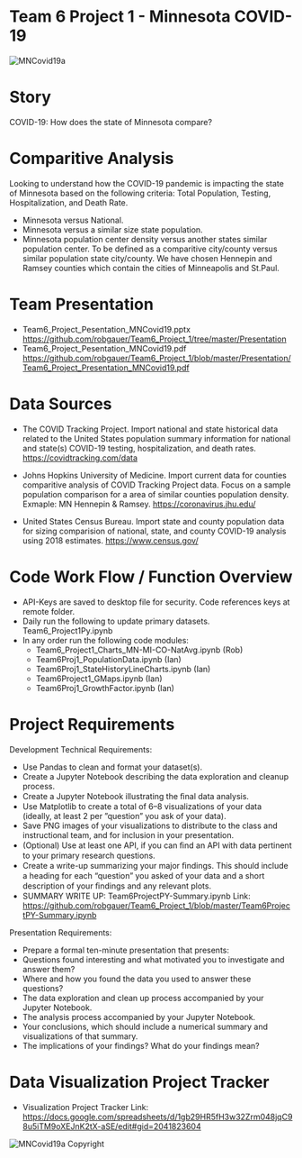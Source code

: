 # Team 6 Project 1 - Minnesota COVID-19 

![MNCovid19a](Images/Screen-Shot-2020-04-07-at-9.02.00-AM.png)

# Story
COVID-19:  How does the state of Minnesota compare?

# Comparitive Analysis
Looking to understand how the COVID-19 pandemic is impacting the state of Minnesota based on the following criteria: Total Population, Testing, Hospitalization, and Death Rate.

   * Minnesota versus National.
   * Minnesota versus a similar size state population.
   * Minnesota population center density versus another states similar population center. To be defined as a comparitive city/county versus similar population state city/county. We have chosen Hennepin and Ramsey counties which contain the cities of Minneapolis and St.Paul.

# Team Presentation
  * Team6_Project_Pesentation_MNCovid19.pptx 
    https://github.com/robgauer/Team6_Project_1/tree/master/Presentation
  * Team6_Project_Pesentation_MNCovid19.pdf
    https://github.com/robgauer/Team6_Project_1/blob/master/Presentation/Team6_Project_Presentation_MNCovid19.pdf

# Data Sources
   * The COVID Tracking Project. Import national and state historical data related 
        to the United States population summary information for national and state(s) 
        COVID-19 testing, hospitalization, and death rates.
        https://covidtracking.com/data

   * Johns Hopkins University of Medicine. Import current data for counties comparitive
        analysis of COVID Tracking Project data. Focus on a sample population comparison 
        for a area of similar counties population density. Exmaple: MN Hennepin & Ramsey.
        https://coronavirus.jhu.edu/
        
   *  United States Census Bureau. Import state and county population data for sizing 
        comparision of national, state, and county COVID-19 analysis using 2018 estimates.
        https://www.census.gov/

# Code Work Flow / Function Overview
   * API-Keys are saved to desktop file for security. Code references keys at remote folder.
   * Daily run the following to update primary datasets. Team6_Project1Py.ipynb
   * In any order run the following code modules:
     *   Team6_Project1_Charts_MN-MI-CO-NatAvg.ipynb (Rob)
     *   Team6Proj1_PopulationData.ipynb (Ian)
     *   Team6Proj1_StateHistoryLineCharts.ipynb (Ian)
     *   Team6Project1_GMaps.ipynb (Ian)
     *   Team6Proj1_GrowthFactor.ipynb (Ian)

# Project Requirements
Development Technical Requirements:
* Use Pandas to clean and format your dataset(s). 
* Create a Jupyter Notebook describing the data exploration and cleanup process.
* Create a Jupyter Notebook illustrating the ﬁnal data analysis. 
* Use Matplotlib to create a total of 6–8 visualizations of your data (ideally, at least 2 per ”question” you ask of your data). 
* Save PNG images of your visualizations to distribute to the class and instructional team, and for inclusion in your presentation. 
* (Optional) Use at least one API, if you can ﬁnd an API with data pertinent to your primary research questions. 
* Create a write-up summarizing your major ﬁndings. This should include a heading for each “question” you asked of your data and a short description of your ﬁndings and any relevant plots.
* SUMMARY WRITE UP:  Team6ProjectPY-Summary.ipynb
  Link: https://github.com/robgauer/Team6_Project_1/blob/master/Team6ProjectPY-Summary.ipynb 

Presentation Requirements:
* Prepare a formal ten-minute presentation that presents:
* Questions found interesting and what motivated you to investigate and answer them?
* Where and how you found the data you used to answer these questions?
* The data exploration and clean up process accompanied by your Jupyter Notebook.
* The analysis process accompanied by your Jupyter Notebook.
* Your conclusions, which should include a numerical summary and visualizations of that summary.
* The implications of your findings? What do your findings mean?

# Data Visualization Project Tracker
* Visualization Project Tracker Link:
https://docs.google.com/spreadsheets/d/1gb29HR5fH3w32Zrm048jqC98u5iTM9oXEJnK2tX-aSE/edit#gid=2041823604

![MNCovid19a](Images/covid-19.png)
Copyright
